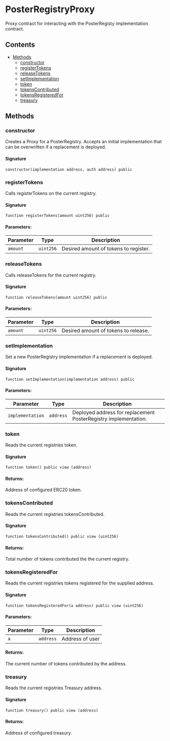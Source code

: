 # PosterRegistryProxy

Proxy contract for interacting with the PosterRegisty implementation contract.

## Contents

-   [Methods](undefined)
    -   [constructor](#constructor)
    -   [registerTokens](#registertokens)
    -   [releaseTokens](#releasetokens)
    -   [setImplementation](#setimplementation)
    -   [token](#token)
    -   [tokensContributed](#tokenscontributed)
    -   [tokensRegisteredFor](#tokensregisteredfor)
    -   [treasury](#treasury)

## Methods

### constructor

Creates a Proxy for a PosterRegistry. Accepts an initial implementation that can be overwritten if a replacement is deployed.

#### Signature

```solidity
constructor(implementation address, auth address) public
```

### registerTokens

Calls registerTokens on the current registry.

#### Signature

```solidity
function registerTokens(amount uint256) public
```

#### Parameters:

| Parameter | Type      | Description                           |
| --------- | --------- | ------------------------------------- |
| `amount`  | `uint256` | Desired amount of tokens to register. |

### releaseTokens

Calls releaseTokens for the current registry.

#### Signature

```solidity
function releaseTokens(amount uint256) public
```

#### Parameters:

| Parameter | Type      | Description                          |
| --------- | --------- | ------------------------------------ |
| `amount`  | `uint256` | Desired amount of tokens to release. |

### setImplementation

Set a new PosterRegistry implementation if a replacement is deployed.

#### Signature

```solidity
function setImplementation(implementation address) public
```

#### Parameters:

| Parameter        | Type      | Description                                                     |
| ---------------- | --------- | --------------------------------------------------------------- |
| `implementation` | `address` | Deployed address for replacement PosterRegistry implementation. |

### token

Reads the current registries token.

#### Signature

```solidity
function token() public view (address)
```

#### Returns:

Address of configured ERC20 token.

### tokensContributed

Reads the current registries tokensContributed.

#### Signature

```solidity
function tokensContributed() public view (uint256)
```

#### Returns:

Total number of tokens contributed the the current registry.

### tokensRegisteredFor

Reads the current registries tokens registered for the supplied address.

#### Signature

```solidity
function tokensRegisteredFor(a address) public view (uint256)
```

#### Parameters:

| Parameter | Type      | Description     |
| --------- | --------- | --------------- |
| `a`       | `address` | Address of user |

#### Returns:

The current number of tokens contributed by the address.

### treasury

Reads the current registries Treasury address.

#### Signature

```solidity
function treasury() public view (address)
```

#### Returns:

Address of configured treasury.
